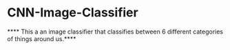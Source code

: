 # CNN-Image-Classifier
**** This a an image classifier that classifies between 6 different categories of things around us.****
